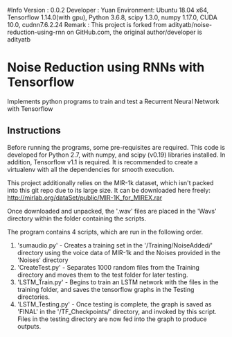 #Info
Version : 0.0.2
Developer : Yuan
Environment: Ubuntu 18.04 x64, Tensorflow 1.14.0(with gpu), Python 3.6.8, scipy 1.3.0, numpy 1.17.0, CUDA 10.0, cudnn7.6.2.24
Remark : This project is forked from adityatb/noise-reduction-using-rnn on GitHub.com, the original author/developer is adityatb

# Noise Reduction using RNNs with Tensorflow
Implements python programs to train and test a Recurrent Neural Network with Tensorflow

## Instructions
Before running the programs, some pre-requisites are required. This code is developed for Python 2.7, with numpy, and scipy (v0.19) libraries installed. In addition, Tensorflow v1.1 is required. It is recommended to create a virtualenv with all the dependencies for smooth execution.

This project additionally relies on the MIR-1k dataset, which isn't packed into this git repo due to its large size. It can be downloaded here freely: http://mirlab.org/dataSet/public/MIR-1K_for_MIREX.rar

Once downloaded and unpacked, the '.wav' files are placed in the 'Wavs' directory within the folder containing the scripts.


The program contains 4 scripts, which are run in the following order.
1. 'sumaudio.py' - Creates a training set in the '/Training/NoiseAdded/' directory using the voice data of MIR-1k and the Noises provided in the 'Noises' directory
2. 'CreateTest.py' - Separates 1000 random files from the Training directory and moves them to the test folder for later testing.
3. 'LSTM_Train.py' - Begins to train an LSTM network with the files in the training folder, and saves the tensorflow graphs in the Testing directories.
4. 'LSTM_Testing.py' - Once testing is complete, the graph is saved as 'FINAL' in the '/TF_Checkpoints/' directory, and invoked by this script. Files in the testing directory are now fed into the graph to produce outputs.
